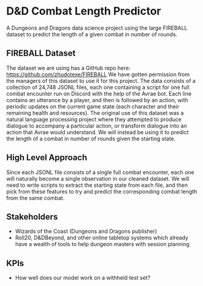 # D&D Combat Length Predictor
A Dungeons and Dragons data science project using the large FIREBALL dataset to predict the length of a given combat in number of rounds.

## FIREBALL Dataset
The dataset we are using has a GitHub repo here: https://github.com/zhudotexe/FIREBALL We have gotten permission from the managers of this dataset to use it for this project. The data consists of a collection of 24,748 JSONL files, each one containing a script for one full combat encounter run on Discord with the help of the Avrae bot. Each line contains an utterance by a player, and then is followed by an action, with periodic updates on the current game state (each character and their remaining health and resources). The original use of this dataset was a natural language processing project where they attempted to produce dialogue to accompany a particular action, or transform dialogue into an action that Avrae would understand. We will instead be using it to predict the length of a combat in number of rounds given the starting state.

## High Level Approach
Since each JSONL file consists of a single full combat encounter, each one will naturally become a single observation in our cleaned dataset. We will need to write scripts to extract the starting state from each file, and then pick from these features to try and predict the corresponding combat length from the same combat.

## Stakeholders
- Wizards of the Coast (Dungeons and Dragons publisher)
- Roll20, D&DBeyond, and other online tabletop systems which already have a wealth of tools to help dungeon masters with session planning

## KPIs
- How well does our model work on a withheld test set?
